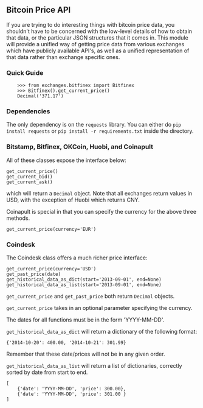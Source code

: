 Bitcoin Price API
----------------------------------------------------------------------

If you are trying to do interesting things with bitcoin price data,
you shouldn't have to be concerned with the low-level details of how
to obtain that data, or the particular JSON structures that it comes in.
This module will provide a unified way of getting price data from various
exchanges which have publicly available API's, as well as a unified
representation of that data rather than exchange specific ones.

### Quick Guide

        >>> from exchanges.bitfinex import Bitfinex
        >>> Bitfinex().get_current_price()
        Decimal('371.17')

### Dependencies

The only dependency is on the `requests` library. You can either
do `pip install requests` or `pip install -r requirements.txt` inside the
directory.

### Bitstamp, Bitfinex, OKCoin, Huobi, and Coinapult

All of these classes expose the interface below:

    get_current_price()
    get_current_bid()
    get_current_ask()

which will return a `Decimal` object.
Note that all exchanges return values in USD, with the
exception of Huobi which returns CNY.

Coinapult is special in that you can specify the currency for the above
three methods.

    get_current_price(currency='EUR')

### Coindesk

The Coindesk class offers a much richer price interface:

    get_current_price(currency='USD')
    get_past_price(date)
    get_historical_data_as_dict(start='2013-09-01', end=None)
    get_historical_data_as_list(start='2013-09-01', end=None)

`get_current_price` and `get_past_price` both return `Decimal` objects.

`get_current_price` takes in an optional parameter specifying the currency.

The dates for all functions must be in the form 'YYYY-MM-DD'.

`get_historical_data_as_dict` will return a dictionary of the following format:

    {'2014-10-20': 400.00, '2014-10-21': 301.99}

Remember that these date/prices will not be in any given order.

`get_historical_data_as_list` will return a list of dictionaries, correctly
sorted by date from start to end.

    [
        {'date': 'YYYY-MM-DD', 'price': 300.00},
        {'date': 'YYYY-MM-DD', 'price': 301.00 }
    ]
